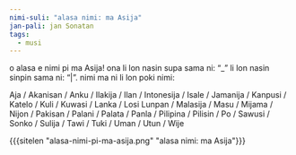 ```yaml
---
nimi-suli: "alasa nimi: ma Asija"
jan-pali: jan Sonatan
tags:
  - musi
---
```

o alasa e nimi pi ma Asija! ona li lon nasin supa sama ni: “_” li lon nasin sinpin sama ni: “|”. nimi ma ni li lon poki nimi:

Aja / Akanisan / Anku / Ilakija / Ilan / Intonesija / Isale / Jamanija / Kanpusi / Katelo / Kuli / Kuwasi / Lanka / Losi Lunpan / Malasija / Masu / Mijama / Nijon / Pakisan / Palani / Palata / Panla / Pilipina / Pilisin / Po / Sawusi / Sonko / Sulija / Tawi / Tuki / Uman / Utun / Wije

{{{sitelen "alasa-nimi-pi-ma-asija.png" "alasa nimi: ma Asija"}}}

